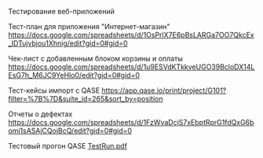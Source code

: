 Тестирование веб-приложений

Тест-план для приложения "Интернет-магазин"
https://docs.google.com/spreadsheets/d/1OsPrlX7E6pBsLARGa7OO7QkcEx_IDTujvbjou1Xhnig/edit?gid=0#gid=0

Чек-лист с добавленным блоком корзины и оплаты
https://docs.google.com/spreadsheets/d/1u9ESVdKTkkveUGO39BcloDX14LEsG7h_M6JC9YeHlo0/edit?gid=0#gid=0

Тест-кейсы импорт с QASE
https://app.qase.io/print/project/G101?filter=%7B%7D&suite_id=265&sort_by=position

Отчеты о дефектах 
https://docs.google.com/spreadsheets/d/1FzWvaDcjS7xEbptRprG1fdQxG6bomi1sASAjCQojBcQ/edit?gid=0#gid=0

Тестовый прогон QASE
[TestRun.pdf](https://github.com/user-attachments/files/23008207/TestRun.pdf)
